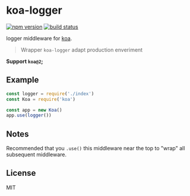
# koa-logger

[![npm version][npm-image]][npm-url]
[![build status][travis-image]][travis-url]

 logger middleware for [koa](https://github.com/koajs/koa).


>Wrapper `koa-logger` adapt production enveriment

__Support `koa@2`;__


## Example

```js
const logger = require('./index')
const Koa = require('koa')

const app = new Koa()
app.use(logger())
```

## Notes

  Recommended that you `.use()` this middleware near the top
  to "wrap" all subsequent middleware.

## License

  MIT

[npm-image]: https://img.shields.io/npm/v/koa-logger.svg?style=flat-square
[npm-url]: https://www.npmjs.com/package/koa-logger
[travis-image]: https://img.shields.io/travis/koajs/logger.svg?style=flat-square
[travis-url]: https://travis-ci.org/koajs/logger
